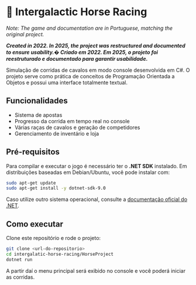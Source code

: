 # 🐎 Intergalactic Horse Racing
*Note: The game and documentation are in Portuguese, matching the original project.*

***Created in 2022. In 2025, the project was restructured and documented to ensure usability.�󠁧
Criado em 2022. Em 2025, o projeto foi reestruturado e documentado para garantir usabilidade.***

Simulação de corridas de cavalos em modo console desenvolvida em C#. O projeto serve como prática de conceitos de Programação Orientada a Objetos e possui uma interface totalmente textual.

## Funcionalidades

- Sistema de apostas
- Progresso da corrida em tempo real no console
- Várias raças de cavalos e geração de competidores
- Gerenciamento de inventário e loja

## Pré-requisitos

Para compilar e executar o jogo é necessário ter o **.NET SDK** instalado. Em distribuições baseadas em Debian/Ubuntu, você pode instalar com:

```bash
sudo apt-get update
sudo apt-get install -y dotnet-sdk-9.0
```

Caso utilize outro sistema operacional, consulte a [documentação oficial do .NET](https://dotnet.microsoft.com/download).

## Como executar

Clone este repositório e rode o projeto:

```bash
git clone <url-do-repositorio>
cd intergalatic-horse-racing/HorseProject
dotnet run
```

A partir daí o menu principal será exibido no console e você poderá iniciar as corridas.
